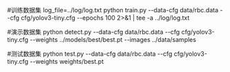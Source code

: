 #训练数据集
log_file=../log/log.txt
python train.py --data-cfg data/rbc.data --cfg cfg/yolov3-tiny.cfg --epochs 100 2>&1 | tee -a ../log/log.txt

#演示数据集
python detect.py --data-cfg data/rbc.data --cfg cfg/yolov3-tiny.cfg --weights ../models/best/best.pt --images ../data/samples 

#测试数据集
python test.py --data-cfg data/rbc.data --cfg cfg/yolov3-tiny.cfg --weights weights/best.pt 
